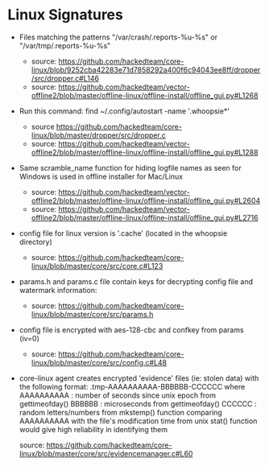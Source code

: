 Linux Signatures
================

* Files matching the patterns "/var/crash/.reports-%u-%s" or "/var/tmp/.reports-%u-%s" 
  * source: https://github.com/hackedteam/core-linux/blob/9252cba42283e71d7858292a400f6c94043ee8ff/dropper/src/dropper.c#L146
  * source: https://github.com/hackedteam/vector-offline2/blob/master/offline-linux/offline-install/offline_gui.py#L1268

* Run this command: find ~/.config/autostart -name '.whoopsie*'

  * source https://github.com/hackedteam/core-linux/blob/master/dropper/src/dropper.c
  * source: https://github.com/hackedteam/vector-offline2/blob/master/offline-linux/offline-install/offline_gui.py#L1288

* Same scramble_name function for hiding logfile names as seen for Windows is used in offline installer for Mac/Linux
   * source: https://github.com/hackedteam/vector-offline2/blob/master/offline-linux/offline-install/offline_gui.py#L2604
   * source: https://github.com/hackedteam/vector-offline2/blob/master/offline-linux/offline-install/offline_gui.py#L2716

* config file for linux version is '.cache' (located in the whoopsie directory)
  * source: https://github.com/hackedteam/core-linux/blob/master/core/src/core.c#L123

* params.h and params.c file contain keys for decrypting config file and watermark information:
  * source: https://github.com/hackedteam/core-linux/blob/master/core/src/params.h

* config file is encrypted with aes-128-cbc and confkey from params (iv=0)
  * source: https://github.com/hackedteam/core-linux/blob/master/core/src/config.c#L48

* core-linux agent creates encrypted 'evidence' files (ie: stolen data) with the following format:
     .tmp-AAAAAAAAAA-BBBBBB-CCCCCC where
      AAAAAAAAAA : number of seconds since unix epoch from gettimeofday()
      BBBBBB : microseconds from gettimeofday()
      CCCCCC : random letters/numbers from mkstemp() function
  comparing AAAAAAAAAA with the file's modification time from unix stat() function would give high reliability in identifying them

  source: https://github.com/hackedteam/core-linux/blob/master/core/src/evidencemanager.c#L60
